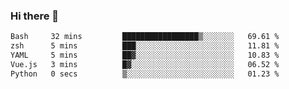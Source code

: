### Hi there 👋

<!--
**gustavkrist/gustavkrist** is a ✨ _special_ ✨ repository because its `README.md` (this file) appears on your GitHub profile.

Here are some ideas to get you started:

- 🔭 I’m currently working on ...
- 🌱 I’m currently learning ...
- 👯 I’m looking to collaborate on ...
- 🤔 I’m looking for help with ...
- 💬 Ask me about ...
- 📫 How to reach me: ...
- 😄 Pronouns: ...
- ⚡ Fun fact: ...
-->

<!--START_SECTION:waka-->

```txt
Bash     32 mins         █████████████████▒░░░░░░░   69.61 %
zsh      5 mins          ███░░░░░░░░░░░░░░░░░░░░░░   11.81 %
YAML     5 mins          ██▓░░░░░░░░░░░░░░░░░░░░░░   10.83 %
Vue.js   3 mins          █▓░░░░░░░░░░░░░░░░░░░░░░░   06.52 %
Python   0 secs          ▒░░░░░░░░░░░░░░░░░░░░░░░░   01.23 %
```

<!--END_SECTION:waka-->
